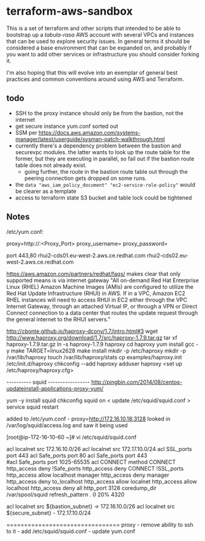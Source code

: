 # terraform-aws-sandbox

This is a set of terraform and other scripts that intended to be able to bootstrap up a _tabula-rasa_ AWS account
with several VPCs and instances that can be used to explore security issues. In general terms it should be considered
a base environment that can be expanded on, and probably if you want to add other services or infrastructure you should
consider forking it.

I'm also hoping that this will evolve into an exemplar of general best practices and common conventions around using
AWS and Terraform.


## todo
 - SSH to the proxy instance should only be from the bastion, not the internet
 - get secure instance yum.conf sorted out
 - SSM per <https://docs.aws.amazon.com/systems-manager/latest/userguide/sysman-patch-walkthrough.html>
 - currently there's a dependency problem between the bastion and securevpc modules. the latter wants to look up the
   route table for the former, but they are executing in parallel, so fail out if the bastion route table does not already exist.
   - going further, the route in the bastion route table out through the peering connection gets dropped on some runs.
 - the `data "aws_iam_policy_document" "ec2-service-role-policy"` would be clearer as a template
 - access to terraform state S3 bucket and table lock could be tightened

## Notes
/etc/yum.conf:

proxy=http://<Proxy-Server-IP-Address>:<Proxy_Port>
proxy_username=<Proxy-User-Name>
proxy_password=<Proxy-Password>


port 443,80
rhui2-cds01.eu-west-2.aws.ce.redhat.com
rhui2-cds02.eu-west-2.aws.ce.redhat.com

https://aws.amazon.com/partners/redhat/faqs/
    makes clear that only supported means is via internet gateway
    "All on-demand Red Hat Enterprise Linux (RHEL) Amazon Machine Images (AMIs) are configured to utilize the Red Hat Update Infrastructure (RHUI) in AWS. If in a VPC, Amazon EC2 RHEL instances will need to access RHUI in EC2 either through the VPC Internet Gateway, through an attached Virtual IP, or through a VPN or Direct Connect connection to a data center that routes the update request through the general internet to the RHUI servers."

<http://cbonte.github.io/haproxy-dconv/1.7/intro.html#3>
wget http://www.haproxy.org/download/1.7/src/haproxy-1.7.9.tar.gz
tar xf haproxy-1.7.9.tar.gz
ln -s haproxy-1.7.9 haproxy
cd haproxy
yum install gcc -y
make TARGET=linux2628
make install
mkdir -p /etc/haproxy
mkdir -p /var/lib/haproxy
touch /var/lib/haproxy/stats
cp examples/haproxy.init /etc/init.d/haproxy
chkconfig --add haproxy
adduser haproxy
<set up /etc/haproxy/haproxy.cfg>


---------- squid -----------------
http://pingbin.com/2014/08/centos-updateinstall-applications-proxy-yum/

yum -y install squid
chkconfig squid on
< update /etc/squid/squid.conf >
service squid restart

added to /etc/yum.conf - proxy=http://172.16.10.18:3128
looked in /var/log/squid/access.log and saw it being used


[root@ip-172-16-10-60 ~]# vi /etc/squid/squid.conf

acl localnet src 172.16.10.0/26
acl localnet src 172.17.10.0/24
acl SSL_ports port 443
acl Safe_ports port 80
acl Safe_ports port 443         
#acl Safe_ports port 1025-65535
acl CONNECT method CONNECT
http_access deny !Safe_ports
http_access deny CONNECT !SSL_ports
http_access allow localhost manager
http_access deny manager
http_access deny to_localhost
http_access allow localnet
http_access allow localhost
http_access deny all
http_port 3128
coredump_dir /var/spool/squid
refresh_pattern .               0       20%     4320

acl localnet src ${bastion_subnet} -> 172.16.10.0/26
acl localnet src ${secure_subnet} - 172.17.10.0/24


================================
proxy - remove ability to ssh to it
    - add /etc/squid/squid.conf
    - update yum.conf
